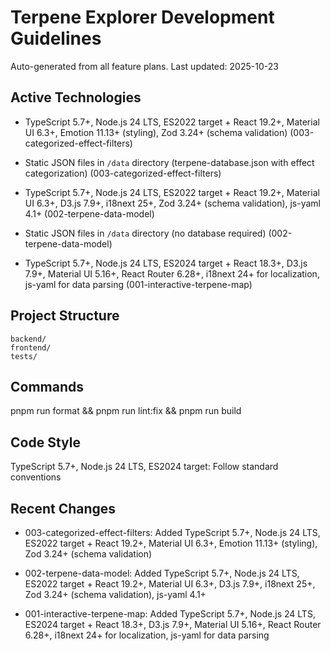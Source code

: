 # Terpene Explorer Development Guidelines

Auto-generated from all feature plans. Last updated: 2025-10-23

## Active Technologies
- TypeScript 5.7+, Node.js 24 LTS, ES2022 target + React 19.2+, Material UI 6.3+, Emotion 11.13+ (styling), Zod 3.24+ (schema validation) (003-categorized-effect-filters)
- Static JSON files in `/data` directory (terpene-database.json with effect categorization) (003-categorized-effect-filters)

- TypeScript 5.7+, Node.js 24 LTS, ES2022 target + React 19.2+, Material UI 6.3+, D3.js 7.9+, i18next 25+, Zod 3.24+ (schema validation),
  js-yaml 4.1+ (002-terpene-data-model)
- Static JSON files in `/data` directory (no database required) (002-terpene-data-model)

- TypeScript 5.7+, Node.js 24 LTS, ES2024 target + React 18.3+, D3.js 7.9+, Material UI 5.16+, React Router 6.28+, i18next 24+ for
  localization, js-yaml for data parsing (001-interactive-terpene-map)

## Project Structure

```text
backend/
frontend/
tests/
```

## Commands

pnpm run format && pnpm run lint:fix && pnpm run build

## Code Style

TypeScript 5.7+, Node.js 24 LTS, ES2024 target: Follow standard conventions

## Recent Changes
- 003-categorized-effect-filters: Added TypeScript 5.7+, Node.js 24 LTS, ES2022 target + React 19.2+, Material UI 6.3+, Emotion 11.13+ (styling), Zod 3.24+ (schema validation)

- 002-terpene-data-model: Added TypeScript 5.7+, Node.js 24 LTS, ES2022 target + React 19.2+, Material UI 6.3+, D3.js 7.9+, i18next 25+, Zod
  3.24+ (schema validation), js-yaml 4.1+

- 001-interactive-terpene-map: Added TypeScript 5.7+, Node.js 24 LTS, ES2024 target + React 18.3+, D3.js 7.9+, Material UI 5.16+, React
  Router 6.28+, i18next 24+ for localization, js-yaml for data parsing

<!-- MANUAL ADDITIONS START -->
<!-- MANUAL ADDITIONS END -->
